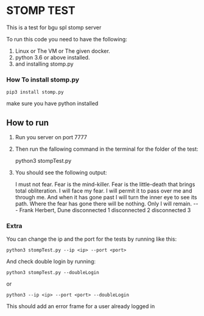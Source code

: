 # STOMP TEST
This is a test for bgu spl stomp server

To run this code you need to have the following:
1. Linux or The VM or The given docker.
2. python 3.6 or above installed.
3. and installing stomp.py

### How To install stomp.py

    pip3 install stomp.py

make sure you have python installed


## How to run
1. Run you server on port 7777
2. Then run the fallowing command in the terminal for the folder of the test:
   
 
    python3 stompTest.py

3. You should see the following output:
   

    I must not fear.
    Fear is the mind-killer.
    Fear is the little-death that brings total obliteration.
    I will face my fear.
    I will permit it to pass over me and through me.
    And when it has gone past I will turn the inner eye to see its path.
    Where the fear has gone there will be nothing.
    Only I will remain.
    --- Frank Herbert, Dune
    disconnected 1
    disconnected 2
    disconnected 3



### Extra

You can change the ip and the port for the tests by running like this:

    python3 stompTest.py --ip <ip> --port <port>

And check double login by running:

    python3 stompTest.py --doubleLogin

or

    python3 --ip <ip> --port <port> --doubleLogin

This should add an error frame for a user already logged in 